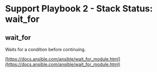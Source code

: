 # Support Playbook 2 - Stack Status: wait_for

## wait_for

Waits for a condition before continuing.

[https://docs.ansible.com/ansible/wait_for_module.html](https://docs.ansible.com/ansible/wait_for_module.html)
